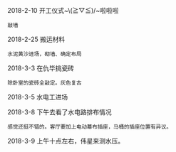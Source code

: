 2018-2-10 开工仪式~\\(≧▽≦\)/~啦啦啦

```
敲墙
```

2018-2-25 搬运材料

```
水泥黄沙进场，砌墙、确定布局
```

2018-3-3 在仇毕挑瓷砖

```
除卧室的瓷砖全敲定。灰色复古
```

2018-3-5 水电工进场

2018-3-8 下午去看了水电路排布情况

    感觉还挺不错的。客厅要加上电动幕布插座，马桶的插座位置有异议。

2018-3-9 上午十点左右，伟星来测水压。

